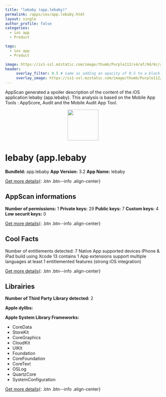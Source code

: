 ```yaml
---
title: "lebaby (app.lebaby)"
permalink: /apps/ios/app.lebaby.html
layout: single
author_profile: false
categories: 
  - ios app 
  - Product 

tags: 
  - ios app 
  - Product 

image: https://is1-ssl.mzstatic.com/image/thumb/Purple112/v4/af/9d/6c/af9d6cdc-66d9-6488-05a1-f577e6fb8375/Icon-App-0-1x_U007emarketing-0-7-0-85-220.jpeg/512x512bb.jpg
header: 
     overlay_filter: 0.5 # same as adding an opacity of 0.5 to a black background
     overlay_image: https://is1-ssl.mzstatic.com/image/thumb/Purple112/v4/af/9d/6c/af9d6cdc-66d9-6488-05a1-f577e6fb8375/Icon-App-0-1x_U007emarketing-0-7-0-85-220.jpeg/512x512bb.jpg
---
```

AppScan generated a spoiler description of the content of the iOS application lebaby (app.lebaby). This analysis is based on the Mobile App Tools : AppScore, Audit and the Mobile Audit App Tool.

  
  
<div style="text-align: center;"><img src="https://is1-ssl.mzstatic.com/image/thumb/Purple112/v4/af/9d/6c/af9d6cdc-66d9-6488-05a1-f577e6fb8375/Icon-App-0-1x_U007emarketing-0-7-0-85-220.jpeg/512x512bb.jpg" width="100" height="100"></div>  
  
# lebaby (app.lebaby

**BundleId:** app.lebaby
**App Version:** 3.2
**App Name:** lebaby


[Get more details](/pricing.html){: .btn .btn--info .align-center}  
  
## AppScan informations 

**Number of permissions:** 1
**Private keys:** 29
**Public keys:** 7
**Custom keys:** 4
**Low securit keys:** 0
  
[Get more details](/pricing.html){: .btn .btn--info .align-center}

## Cool Facts

Number of entitlements detected: 7
Native App
supported devices iPhone & iPad
build using Xcode 13
contains 1 App extensions
support multiple languages
at least 1 entitlemented features (strong iOS integration)
  
[Get more details](/pricing.html){: .btn .btn--info .align-center}

## Librairies 
**Number of Third Party Library detected:** 2

**Apple dylibs:**


**Apple System Library Frameworks:**
- CoreData
- StoreKit
- CoreGraphics
- CloudKit
- UIKit
- Foundation
- CoreFoundation
- CoreText
- OSLog
- QuartzCore
- SystemConfiguration


  
[Get more details](/pricing.html){: .btn .btn--info .align-center}

